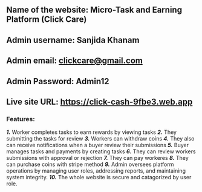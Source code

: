 ## Name of the website: Micro-Task and Earning Platform (Click Care)
## Admin username: Sanjida Khanam
## Admin email: clickcare@gmail.com
## Admin Password: Admin12
## Live site URL: https://click-cash-9fbe3.web.app

### Features: 

__*1.*__ Worker completes tasks to earn rewards by viewing tasks
__*2.*__ They submitting the tasks for review
__*3.*__ Workers can withdraw coins
__*4.*__ They also can receive notifications when a buyer review their submissions
__*5.*__ Buyer manages tasks and payments by creating tasks
__*6.*__ They can review workers submissions with approval or rejection
__*7.*__ They can pay workeres
__*8.*__ They can purchase coins with stripe method
__*9.*__ Admin oversees platform operations by managing user roles, addressing reports, and maintaining system integrity.
__*10.*__ The whole website is secure and catagorized by user role.